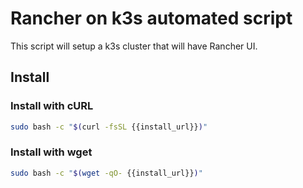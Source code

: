 # Rancher on k3s automated script

This script will setup a k3s cluster that will have Rancher UI.

## Install

### Install with cURL

```sh
sudo bash -c "$(curl -fsSL {{install_url}})"
```

### Install with wget

```sh
sudo bash -c "$(wget -qO- {{install_url}})"
```
